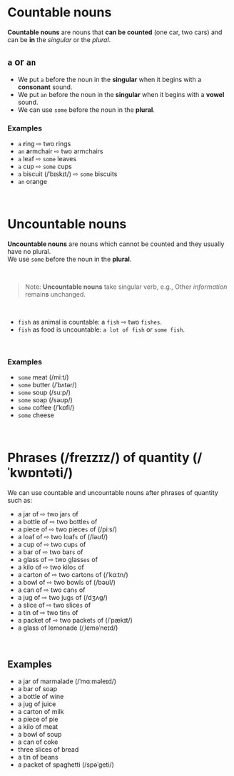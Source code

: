 # Countable nouns
**Countable nouns** are nouns that **can be counted** (one car, two cars) and can be **in** the *singular* or the *plural*.<br>

## `a` or `an`
- We put `a` before the noun in the **singular** when it begins with a **consonant** sound.
- We put `an` before the noun in the **singular** when it begins with a **vowel** sound.
- We can use `some` before the noun in the **plural**.

### Examples
- `a` **r**ing ⇨ two rings
- `an` **a**rmchair ⇨ two armchairs
- `a` leaf ⇨ `some` leaves
- `a` cup ⇨ `some` cups
- `a` biscuit (/ˈbɪskɪt/) ⇨ `some` biscuits
- `an` orange

<br>

# Uncountable nouns
**Uncountable nouns** are nouns which cannot be counted and they usually have no plural.<br>
We use `some` before the noun in the **plural**.

<br>

> Note:
> **Uncountable nouns** take singular verb, e.g., Other *information* remain**s** unchanged.

<br>

- `fish` as animal is countable: a `fish` ⇨ two `fishes`.
- `fish` as food is uncountable: `a lot of fish` or `some fish`.

<br>

### Examples
- `some` meat (/miːt/)
- `some` butter (/ˈbʌtər/)
- `some` soup (/suːp/)
- `some` soap (/səʊp/)
- `some` coffee (/ˈkɒfi/)
- `some` cheese

<br>

# Phrases (/freɪzɪz/) of quantity (/ˈkwɒntəti/)
We can use countable and uncountable nouns after phrases of quantity such as:
- a jar of ⇨ two jar`s` of
- a bottle of ⇨ two bottle`s` of
- a piece of ⇨ two piece`s` of (/piːs/)
- a loaf of ⇨ two loaf`s` of (/ləʊf/)
- a cup of ⇨ two cup`s` of
- a bar of ⇨ two bar`s` of
- a glass of ⇨ two glass`es` of
- a kilo of ⇨ two kilo`s` of
- a carton of ⇨ two carton`s` of (/ˈkɑːtn/)
- a bowl of ⇨ two bowl`s` of  (/bəʊl/)
- a can of ⇨ two can`s` of
- a jug of ⇨ two jug`s` of (/dʒʌɡ/)
- a slice of ⇨ two slice`s` of
- a tin of ⇨ two tin`s` of
- a packet of ⇨ two packet`s` of (/ˈpækɪt/)
- a glass of lemonade (/ˌleməˈneɪd/)

<br>

## Examples
- a jar of marmalade (/ˈmɑːməleɪd/)
- a bar of soap
- a bottle of wine
- a jug of juice
- a carton of milk
- a piece of pie
- a kilo of meat
- a bowl of soup
- a can of coke
- three slices of bread
- a tin of beans
- a packet of spaghetti (/spəˈɡeti/)